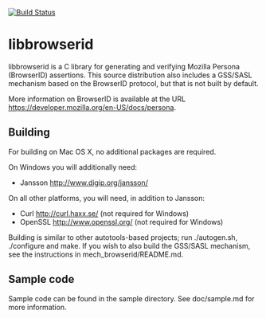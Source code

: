 [![Build Status](https://travis-ci.org/PADL/libbrowserid.png?branch=browserid-sad)](https://travis-ci.org/PADL/libbrowserid)

# libbrowserid

libbrowserid is a C library for generating and verifying Mozilla Persona
(BrowserID) assertions. This source distribution also includes a GSS/SASL
mechanism based on the BrowserID protocol, but that is not built by default.

More information on BrowserID is available at the URL
<https://developer.mozilla.org/en-US/docs/persona>.

## Building

For building on Mac OS X, no additional packages are required.

On Windows you will additionally need:

* Jansson <http://www.digip.org/jansson/>

On all other platforms, you will need, in addition to Jansson:

* Curl <http://curl.haxx.se/> (not required for Windows)
* OpenSSL <http://www.openssl.org/> (not required for Windows)

Building is similar to other autotools-based projects; run ./autogen.sh,
./configure and make. If you wish to also build the GSS/SASL mechanism, see the
instructions in mech\_browserid/README.md.

## Sample code

Sample code can be found in the sample directory. See doc/sample.md for more
information.

